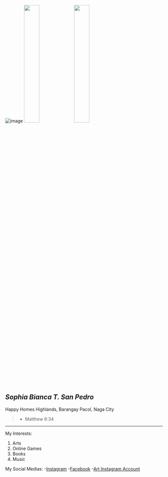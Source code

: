 ![image](https://github.com/user-attachments/assets/7a162013-78e2-4463-a8fe-9f5ca2e8f739)
<img src="https://github.com/user-attachments/assets/701a0814-5aeb-45f1-8a1a-4e422b3dd7f6" width="31%" >
<img src="[https://github.com/user-attachments/assets/160941e6-ce1e-4660-98bf-822803aa6bb9]" width="31%" >
## ***Sophia Bianca T. San Pedro***
Happy Homes Highlands, Barangay Pacol, Naga City
>- Matthew 6:34
---
My Interests:
1. Arts
2. Online Games
3. Books
4. Music

My Social Medias:
-[Instagram](https://www.instagram.com/selfsophrait/?hl=en)
-[Facebook](https://www.facebook.com/sophia.sanpedro.52687/?locale=en_GB)
-[Art Instagram Account](https://www.instagram.com/sophportrait_/?hl=en)

